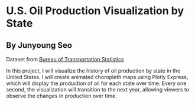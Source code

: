 # U.S. Oil Production Visualization by State
## By Junyoung Seo
Dataset from [Bureau of Transportation Statistics](https://www.bts.gov/browse-statistical-products-and-data/freight-facts-and-figures/us-crude-oil-production-state)

In this project, I will visualize the history of oil production by state in the United States. I will create animated choropleth maps using Plotly Express, which will display the production of oil for each state over time. Every one second, the visualization will transition to the next year, allowing viewers to observe the changes in production over time.
